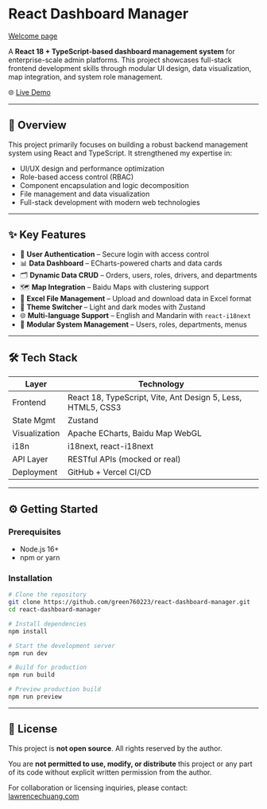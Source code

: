 # React Dashboard Manager

[Welcome page](https://live.staticflickr.com/65535/54515174452_39d6b26d8c_b.jpg)  

A **React 18 + TypeScript-based dashboard management system** for enterprise-scale admin platforms. This project showcases full-stack frontend development skills through modular UI design, data visualization, map integration, and system role management.

🌐 [Live Demo](https://react-dashboard-manager.vercel.app/)  

---

## 📌 Overview

This project primarily focuses on building a robust backend management system using React and TypeScript. It strengthened my expertise in:

- UI/UX design and performance optimization
- Role-based access control (RBAC)
- Component encapsulation and logic decomposition
- File management and data visualization
- Full-stack development with modern web technologies

---

## ✨ Key Features

- 🔐 **User Authentication** – Secure login with access control
- 📊 **Data Dashboard** – ECharts-powered charts and data cards
- 🗂️ **Dynamic Data CRUD** – Orders, users, roles, drivers, and departments
- 🗺️ **Map Integration** – Baidu Maps with clustering support
- 📁 **Excel File Management** – Upload and download data in Excel format
- 🎨 **Theme Switcher** – Light and dark modes with Zustand
- 🌐 **Multi-language Support** – English and Mandarin with `react-i18next`
- 🧩 **Modular System Management** – Users, roles, departments, menus

---

## 🛠 Tech Stack

| Layer         | Technology                                                               |
|---------------|---------------------------------------------------------------------------|
| Frontend      | React 18, TypeScript, Vite, Ant Design 5, Less, HTML5, CSS3              |
| State Mgmt    | Zustand                                                                  |
| Visualization | Apache ECharts, Baidu Map WebGL                                          |
| i18n          | i18next, react-i18next                                                   |
| API Layer     | RESTful APIs (mocked or real)                                            |
| Deployment    | GitHub + Vercel CI/CD                                                    |

---

## ⚙️ Getting Started

### Prerequisites

- Node.js 16+
- npm or yarn

### Installation

```bash
# Clone the repository
git clone https://github.com/green760223/react-dashboard-manager.git
cd react-dashboard-manager

# Install dependencies
npm install

# Start the development server
npm run dev

# Build for production
npm run build

# Preview production build
npm run preview
```

---

## 📄 License

This project is **not open source**. All rights reserved by the author.

You are **not permitted to use, modify, or distribute** this project or any part of its code without explicit written permission from the author.

For collaboration or licensing inquiries, please contact: [lawrencechuang.com](https://lawrencechuang.com)
